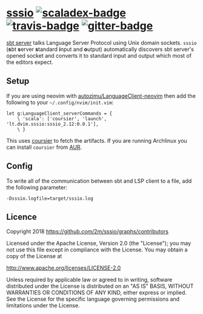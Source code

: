 # [sssio][] [![scaladex-badge][]][scaladex] [![travis-badge][]][travis] [![gitter-badge][]][gitter]

[sssio]:              https://github.com/2m/sssio
[scaladex]:           https://index.scala-lang.org/2m/sssio
[scaladex-badge]:     https://index.scala-lang.org/2m/sssio/latest.svg
[travis]:             https://travis-ci.org/2m/sssio
[travis-badge]:       https://travis-ci.org/2m/sssio.svg?branch=master
[gitter]:             https://gitter.im/2m/sssio
[gitter-badge]:       https://badges.gitter.im/2m/sssio.svg

[sbt server](https://www.scala-sbt.org/1.x/docs/sbt-server.html) talks Language Server Protocol using Unix domain sockets. `sssio` (**s**bt **s**erver **s**tandard **i**nput and **o**utput) automatically discovers sbt server's opened socket and converts it to standard input and output which most of the editors expect.

## Setup

If you are using neovim with [autozimu/LanguageClient-neovim](https://github.com/autozimu/LanguageClient-neovim) then add the following to your `~/.config/nvim/init.vim`:

```vim
let g:LanguageClient_serverCommands = {
    \ 'scala': ['coursier', 'launch', 'lt.dvim.sssio:sssio_2.12:0.0.1'],
    \ }
```

This uses [coursier](https://github.com/coursier/coursier) to fetch the artifacts. If you are running Archlinux you can install `coursier` from [AUR](https://aur.archlinux.org/packages/coursier/).

## Config

To write all of the communication between sbt and LSP client to a file, add the following parameter:

```
-Dsssio.logfile=target/sssio.log
```

## Licence

Copyright 2018 https://github.com/2m/sssio/graphs/contributors

Licensed under the Apache License, Version 2.0 (the "License");
you may not use this file except in compliance with the License.
You may obtain a copy of the License at

  http://www.apache.org/licenses/LICENSE-2.0

Unless required by applicable law or agreed to in writing, software
distributed under the License is distributed on an "AS IS" BASIS,
WITHOUT WARRANTIES OR CONDITIONS OF ANY KIND, either express or implied.
See the License for the specific language governing permissions and
limitations under the License.
